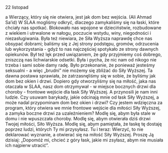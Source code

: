 22 listopad

a
Wierzący, który się nie otwiera, jest jak dom bez wejścia.
(Ali Ahmad Sa’id)
 W SLAA mogliśmy odkryć, dlaczego zamykaliśmy się na łaski, które chciały nas spotkać. Blokowało nas wpojone w dzieciństwie, rozbudowane z wiekiem i utrwalone w nałogu, poczucie wstydu, winy, niegodności i niezasługiwania. Była też niewiara, że Siła Wyższa naprawdę chce nas obsypać dobrami; baliśmy się z Jej strony podstępu, gromów, odrzucenia lub wykorzystania - gdyż to nas najczęściej spotykało ze strony dawnych opiekunów. Był też lęk przed uwiązaniem, że gdy przyjmiemy coś dobrego, zniszczą nas lichwiarskie odsetki. Była i pycha, że nic nam od nikogo nie trzeba i sami sobie damy radę. Było przekonanie, że ponieważ jesteśmy seksualni - a więc „brudni” nie możemy się zbliżać do Siły Wyższej. Ta dawna postawa sprawiała, że zatrzasnęliśmy się w sobie, że byliśmy jak dom bez okien i drzwi. Dopiero gdy otworzyliśmy się na miłość, jaka nas otaczała w SLAA, nasz dom otrzymywał - w miejsce bocznych drzwi dla choroby - frontowe wejście dla łask Siły Wyższej. A przynosili je nam inni ludzie.
 Czy usuwam barykady, jakie odcinają mnie od łask Siły Wyższej, a może nadal przypominam dom bez okien i drzwi? Czy jestem wdzięczna za program, który otwiera we mnie frontowe wejście dla miłości Siły Wyższej, a zamyka boczne drzwi za uzależnieniem?
 Modlę się, abym była stale w domu i nie wpuszczała choroby. Modlę się, abym otwierała dziś drzwi Twojej miłości, Siło Wyższa. Modlę się, abym pamiętała, że łaskę tę dostaję poprzez ludzi, których Ty mi przysyłasz.
 Tu i teraz: Wierzyć, to nie deklarować wyznanie, a otwierać się na miłość Siły Wyższej. Proszę Ją dzisiaj: „Dopomóż mi, chcieć z góry łask, jakie mi zsyłasz, abym nie musiała ich najpierw utracić”.
